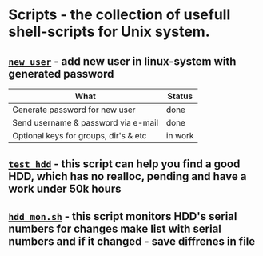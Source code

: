# Scripts - the collection of usefull shell-scripts for Unix system.

[`new_user`](https://github.com/kirillmsc/Scripts/blob/master/user.sh) - add new user in linux-system with generated password
----------
|What                          |Status|
|------------------------------|------|
|Generate password for new user|  done|
|Send username & password via e-mail  |  done|
|Optional keys for groups, dir's & etc| in work|

[`test_hdd`](https://github.com/kirillmsc/Scripts/blob/master/test_hdd.sh) - this script can help you find a good HDD, which has no realloc, pending and have a work under 50k hours
----------
[`hdd_mon.sh`](https://github.com/kirillmsc/Scripts/blob/master/hdd_mon.sh) - this script monitors HDD's serial numbers for changes make list with serial numbers and if it changed - save diffrenes in file
----------
